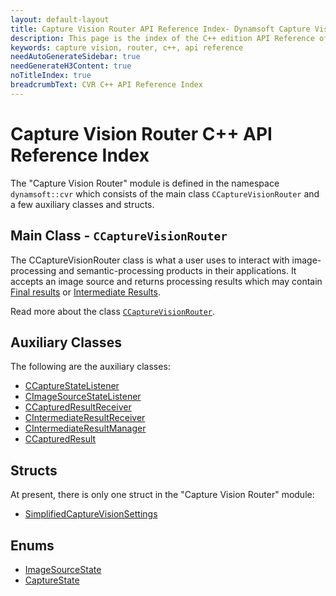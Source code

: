 ```yaml
---
layout: default-layout
title: Capture Vision Router API Reference Index- Dynamsoft Capture Vision C++ Edition API Reference
description: This page is the index of the C++ edition API Reference of the Dynamsoft Capture Vision Router Module.
keywords: capture vision, router, c++, api reference
needAutoGenerateSidebar: true
needGenerateH3Content: true
noTitleIndex: true
breadcrumbText: CVR C++ API Reference Index
---
```


# Capture Vision Router C++ API Reference Index

The "Capture Vision Router" module is defined in the namespace `dynamsoft::cvr` which consists of the main class `CCaptureVisionRouter` and a few auxiliary classes and structs.

## Main Class - `CCaptureVisionRouter`

The CCaptureVisionRouter class is what a user uses to interact with image-processing and semantic-processing products in their applications. It accepts an image source and returns processing results which may contain [Final results]({{site.dcv_architecture}}output.md#final-results) or [Intermediate Results]({{site.dcv_architecture}}output.md#intermediate-results).

Read more about the class [`CCaptureVisionRouter`](capture-vision-router.md).

## Auxiliary Classes

The following are the auxiliary classes:

* [CCaptureStateListener](auxiliary-classes/capture-state-listener.md)
* [CImageSourceStateListener](auxiliary-classes/image-source-state-listener.md)
* [CCapturedResultReceiver](auxiliary-classes/captured-result-receiver.md)
* [CIntermediateResultReceiver](auxiliary-classes/intermediate-result-receiver.md)
* [CIntermediateResultManager](auxiliary-classes/intermediate-result-manager.md)
* [CCapturedResult](auxiliary-classes/captured-result.md)

## Structs

At present, there is only one struct in the "Capture Vision Router" module:

* [SimplifiedCaptureVisionSettings](structs/simplified-capture-vision-settings.md)

## Enums

* [ImageSourceState]({{site.dcv_enumerations}}capture-vision-router/image-source-state.md?lang=cpp)
* [CaptureState]({{site.dcv_enumerations}}capture-vision-router/capture-state.md?lang=cpp)
